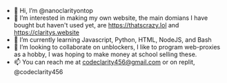 - 👋 Hi, I’m @nanoclarityontop
- 👀 I’m interested in making my own website, the main domians I have bought but haven't used yet, are https://thatscrazy.lol and https://claritys.website
- 🌱 I’m currently learning Javascript, Python, HTML, NodeJS, and Bash
- 💞️ I’m looking to collaborate on unblockers, I like to program web-proxies as a hobby, I was hoping to make money at school selling these.
- 📫 You can reach me at codeclarity456@gmail.com or on replit, @codeclarity456


